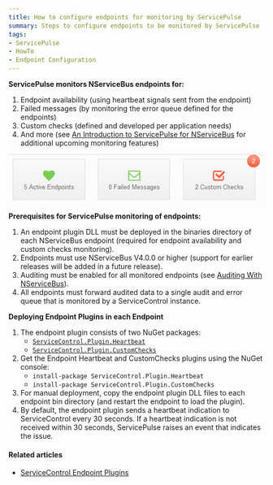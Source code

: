 ```yaml
---
title: How to configure endpoints for monitoring by ServicePulse
summary: Steps to configure endpoints to be monitored by ServicePulse
tags:
- ServicePulse
- HowTo
- Endpoint Configuration
---
```


**ServicePulse monitors NServiceBus endpoints for:**

1. Endpoint availability (using heartbeat signals sent from the endpoint)
1. Failed messages (by monitoring the error queue defined for the endpoints)
1. Custom checks (defined and developed per application needs)
1. And more (see [An Introduction to ServicePulse for NServiceBus](http://particular.net/blog/an-introduction-to-servicepulse-for-nservicebus) for additional upcoming monitoring features)

![ServicePulse dashboard](../images/ServicePulse/dashboard.png)

**Prerequisites for ServicePulse monitoring of endpoints:**

1. An endpoint plugin DLL must be deployed in the binaries directory of each NServiceBus endpoint (required for endpoint availability and custom checks monitoring).
1. Endpoints must use NServiceBus V4.0.0 or higher (support for earlier releases will be added in a future release).
1. Auditing must be enabled for all monitored endpoints (see [Auditing With NServiceBus](/NServiceBus/auditing-with-nservicebus)).
1. All endpoints must forward audited data to a single audit and error queue that is monitored by a ServiceControl instance.

**Deploying Endpoint Plugins in each Endpoint**

1. The endpoint plugin consists of two NuGet packages:
    * [`ServiceControl.Plugin.Heartbeat`](https://www.nuget.org/packages/ServiceControl.Plugin.Heartbeat/)
    * [`ServiceControl.Plugin.CustomChecks`](https://www.nuget.org/packages/ServiceControl.Plugin.CustomChecks/)
1. Get the Endpoint Heartbeat and CustomChecks plugins using the NuGet console: 
     * `install-package ServiceControl.Plugin.Heartbeat`
     * `install-package ServiceControl.Plugin.CustomChecks`
1. For manual deployment, copy the endpoint plugin DLL files to each endpoint bin directory (and restart the endpoint to load the plugin).
1. By default, the endpoint plugin sends a heartbeat indication to ServiceControl every 30 seconds. If a heartbeat indication is not received within 30 seconds, ServicePulse raises an event that indicates the issue.

#### Related articles

* [ServiceControl Endpoint Plugins](/ServiceControl/Plugins)
